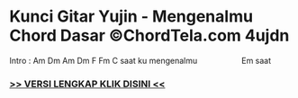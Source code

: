 
 # Kunci Gitar Yujin - Mengenalmu Chord Dasar ©ChordTela.com 4ujdn


Intro : Am Dm Am Dm F Fm C saat ku mengenalmu                    Em saat

###  <a href="https://shortlighzx.web.app?sq=Kunci Gitar Yujin - Mengenalmu Chord Dasar ©ChordTela.com"> >> VERSI LENGKAP KLIK DISINI << </a>
